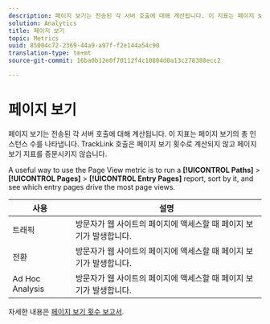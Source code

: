 ```yaml
---
description: 페이지 보기는 전송된 각 서버 호출에 대해 계산됩니다. 이 지표는 페이지 보기의 총 인스턴스 수를 나타냅니다. TrackLink 호출은 페이지 보기 수로 계산되지 않고 페이지 보기 지표를 증분시키지 않습니다.
solution: Analytics
title: 페이지 보기
topic: Metrics
uuid: 85004c72-2369-44a9-a97f-f2e144a54c90
translation-type: tm+mt
source-git-commit: 16ba0b12e0f70112f4c10804d0a13c278388ecc2

---
```



# 페이지 보기

페이지 보기는 전송된 각 서버 호출에 대해 계산됩니다. 이 지표는 페이지 보기의 총 인스턴스 수를 나타냅니다. TrackLink 호출은 페이지 보기 횟수로 계산되지 않고 페이지 보기 지표를 증분시키지 않습니다.

A useful way to use the Page View metric is to run a **[!UICONTROL Paths]** &gt; **[!UICONTROL Pages]** &gt; **[!UICONTROL Entry Pages]** report, sort by it, and see which entry pages drive the most page views.

| 사용 | 설명 |
|---|---|
| 트래픽 | 방문자가 웹 사이트의 페이지에 액세스할 때 페이지 보기가 발생합니다. |
| 전환 | 방문자가 웹 사이트의 페이지에 액세스할 때 페이지 보기가 발생합니다. |
| Ad Hoc Analysis | 방문자가 웹 사이트의 페이지에 액세스할 때 페이지 보기가 발생합니다. |

자세한 내용은 [페이지 보기 횟수 보고서](/help/components/c-variables/dimensionslist/reports-page-views.md).
